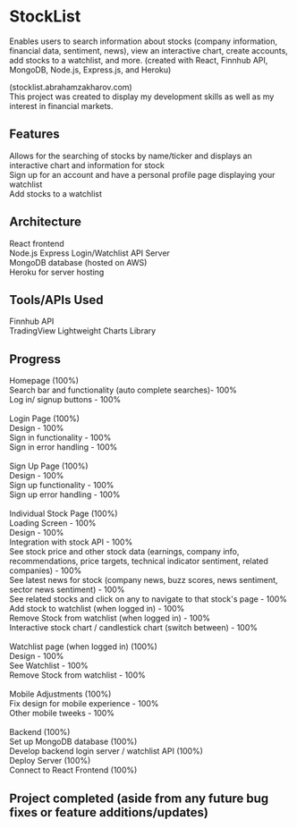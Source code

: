 # StockList
Enables users to search information about stocks (company information, financial data, sentiment, news), view an interactive chart, create accounts, add stocks to a watchlist, and more. (created with React, Finnhub API, MongoDB, Node.js, Express.js, and Heroku)

(stocklist.abrahamzakharov.com)\
This project was created to display my development skills as well as my interest in financial markets.

## Features

Allows for the searching of stocks by name/ticker and displays an interactive chart and information for stock \
Sign up for an account and have a personal profile page displaying your watchlist \
Add stocks to a watchlist

## Architecture

React frontend\
Node.js Express Login/Watchlist API Server\
MongoDB database (hosted on AWS)\
Heroku for server hosting

## Tools/APIs Used

Finnhub API \
TradingView Lightweight Charts Library

## Progress
Homepage (100%)\
Search bar  and functionality (auto complete searches)- 100%\
Log in/ signup buttons - 100%\
\
Login Page (100%)\
Design - 100%\
Sign in functionality - 100%\
Sign in error handling - 100%\
\
Sign Up Page (100%)\
Design - 100%\
Sign up functionality - 100%\
Sign up error handling - 100%\
\
Individual Stock Page (100%)\
Loading Screen - 100%\
Design - 100%\
Integration with stock API - 100%\
See stock price and other stock data (earnings, company info, recommendations, price targets, technical indicator sentiment, related companies) - 100%\
See latest news for stock (company news, buzz scores, news sentiment, sector news sentiment) - 100%\
See related stocks and click on any to navigate to that stock's page - 100%\
Add stock to watchlist (when logged in) - 100%\
Remove Stock from watchlist (when logged in) - 100%\
Interactive stock chart / candlestick chart (switch between) - 100%\
\
Watchlist page (when logged in) (100%)\
Design - 100%\
See Watchlist - 100%\
Remove Stock from watchlist - 100%\
\
Mobile Adjustments (100%)\
Fix design for mobile experience - 100%\
Other mobile tweeks - 100%\
\
Backend (100%)\
Set up MongoDB database (100%)\
Develop backend login server / watchlist API (100%)\
Deploy Server (100%)\
Connect to React Frontend (100%)

## Project completed (aside from any future bug fixes or feature additions/updates)
